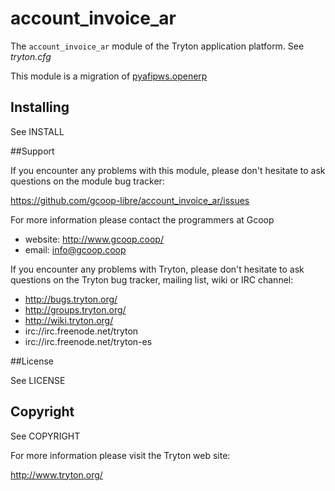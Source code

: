 # account_invoice_ar

The `account_invoice_ar` module of the Tryton application platform.
See *tryton.cfg*

This module is a migration of [pyafipws.openerp](http://code.google.com/p/pyafipws/)

## Installing

See INSTALL

##Support

If you encounter any problems with this module, please don't hesitate to ask
questions on the module bug tracker:

https://github.com/gcoop-libre/account_invoice_ar/issues

For more information please contact the programmers at Gcoop
 * website: http://www.gcoop.coop/
 * email: info@gcoop.coop

If you encounter any problems with Tryton, please don't hesitate to ask
questions on the Tryton bug tracker, mailing list, wiki or IRC channel:

 * http://bugs.tryton.org/
 * http://groups.tryton.org/
 * http://wiki.tryton.org/
 * irc://irc.freenode.net/tryton
 * irc://irc.freenode.net/tryton-es

##License

See LICENSE

## Copyright

See COPYRIGHT


For more information please visit the Tryton web site:

  http://www.tryton.org/
